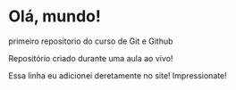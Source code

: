# Olá, mundo!
 primeiro repositorio do curso de Git e Github

 Repositório criado durante uma aula ao vivo!

 Essa linha eu adicionei deretamente no site! Impressionate!
